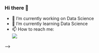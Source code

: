 ### Hi there 👋

- 🔭 I’m currently working on Data Science
- 🌱 I’m currently learning Data Science
- 📫 How to reach me: </br>
![](https://dcbadge.vercel.app/api/shield/249256936900395008)



-->
